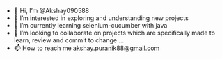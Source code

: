 - 👋 Hi, I’m @Akshay090588
- 👀 I’m interested in exploring and understanding new projects
- 🌱 I’m currently learning selenium-cucumber with java 
- 💞️ I’m looking to collaborate on projects which are specifically made to learn, review and commit to change ...
- 📫 How to reach me akshay.puranik88@gmail.com

<!---
Akshay090588/Akshay090588 is a ✨ special ✨ repository because its `README.md` (this file) appears on your GitHub profile.
You can click the Preview link to take a look at your changes.
--->
